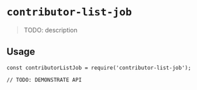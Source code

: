 # `contributor-list-job`

> TODO: description

## Usage

```
const contributorListJob = require('contributor-list-job');

// TODO: DEMONSTRATE API
```
